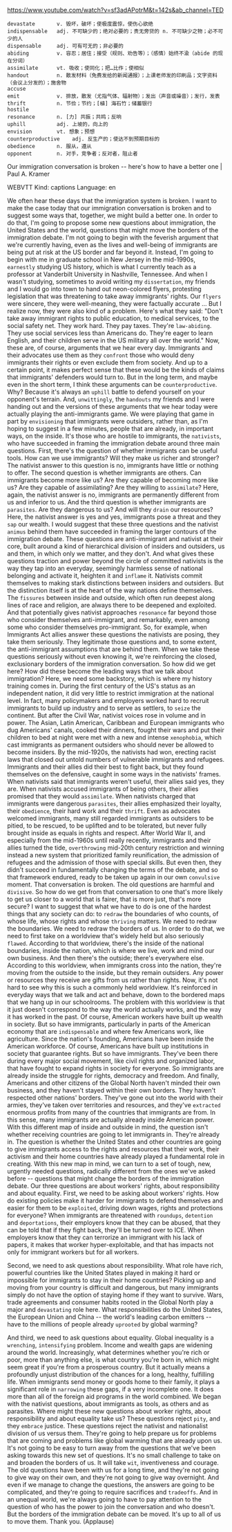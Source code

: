 https://www.youtube.com/watch?v=sf3adAPotrM&t=142s&ab_channel=TED 

```  
devastate       v. 毁坏，破坏；使极度震惊，使伤心欲绝    
indispensable   adj. 不可缺少的；绝对必要的；责无旁贷的 n. 不可缺少之物；必不可少的人
dispensable     adj. 可有可无的；非必要的
abiding         v. 容忍；居住；接受（规则、劝告等）；（感情）始终不渝（abide 的现在分词）
assimilate      vt. 吸收；使同化；把…比作；使相似    
handout         n. 散发材料（免费发给的新闻通报）；上课老师发的印刷品；文字资料 （会议上分发的）；施舍物
accuse      
emit            v. 排放，散发（尤指气体、辐射物）；发出（声音或噪音）；发行，发表   
thrift          n. 节俭；节约；[植] 海石竹；储蓄银行    
hostile      
resonance       n. [力] 共振；共鸣；反响
uphill          adj. 上坡的，向上的
envision        vt. 想象；预想    
counterproductive    adj. 反生产的；使达不到预期目标的  
obedience       n. 服从，遵从  
opponent        n. 对手，竞争者；反对者，阻止者
```

Our immigration conversation is broken -- here's how to have a better one | Paul A. Kramer 

WEBVTT Kind: captions Language: en 

We often hear these days that the immigration system is broken. I want to make the case today that our immigration conversation is broken and to suggest some ways that, together, we might build a better one. In order to do that, I'm going to propose some new questions about immigration, the United States and the world, questions that might move the borders of the immigration debate. I'm not going to begin with the feverish argument that we're currently having, even as the lives and well-being of immigrants are being put at risk at the US border and far beyond it. Instead, I'm going to begin with me in graduate school in New Jersey in the mid-1990s, `earnestly` studying US history, which is what I currently teach as a professor at Vanderbilt University in Nashville, Tennessee. And when I wasn't studying, sometimes to avoid writing my `dissertation`, my friends and I would go into town to hand out neon-colored flyers, protesting legislation that was threatening to take away immigrants' rights. Our `flyers` were sincere, they were well-meaning, they were factually accurate ... But I realize now, they were also kind of a problem. Here's what they said: "Don't take away immigrant rights to public education, to medical services, to the social safety net. They work hard. They pay taxes. They're `law-abiding`. They use social services less than Americans do. They're eager to learn English, and their children serve in the US military all over the world." Now, these are, of course, arguments that we hear every day. Immigrants and their advocates use them as they `confront` those who would deny immigrants their rights or even exclude them from society. And up to a certain point, it makes perfect sense that these would be the kinds of claims that immigrants' defenders would turn to. But in the long term, and maybe even in the short term, I think these arguments can be `counterproductive`. Why? Because it's always an `uphill` battle to defend yourself on your opponent's terrain. And, `unwittingly`, the `handouts` my friends and I were handing out and the versions of these arguments that we hear today were actually playing the anti-immigrants game. We were playing that game in part by `envisioning` that immigrants were outsiders, rather than, as I'm hoping to suggest in a few minutes, people that are already, in important ways, on the inside. It's those who are hostile to immigrants, the `nativists`, who have succeeded in framing the immigration debate around three main questions. First, there's the question of whether immigrants can be useful tools. How can we use immigrants? Will they make us richer and stronger? The nativist answer to this question is no, immigrants have little or nothing to offer. The second question is whether immigrants are others. Can immigrants become more like us? Are they capable of becoming more like us? Are they capable of assimilating? Are they willing to `assimilate`? Here, again, the nativist answer is no, immigrants are permanently different from us and inferior to us. And the third question is whether immigrants are `parasites`. Are they dangerous to us? And will they `drain` our resources? Here, the nativist answer is yes and yes, immigrants pose a threat and they `sap` our wealth. I would suggest that these three questions and the nativist `animus` behind them have succeeded in framing the larger contours of the immigration debate. These questions are anti-immigrant and nativist at their core, built around a kind of hierarchical division of insiders and outsiders, us and them, in which only we matter, and they don't. And what gives these questions traction and power beyond the circle of committed nativists is the way they tap into an everyday, seemingly harmless sense of national belonging and activate it, heighten it and `inflame` it. Nativists commit themselves to making stark distinctions between insiders and outsiders. But the distinction itself is at the heart of the way nations define themselves. The `fissures` between inside and outside, which often run deepest along lines of race and religion, are always there to be deepened and exploited. And that potentially gives nativist approaches `resonance` far beyond those who consider themselves anti-immigrant, and remarkably, even among some who consider themselves pro-immigrant. So, for example, when Immigrants Act allies answer these questions the nativists are posing, they take them seriously. They legitimate those questions and, to some extent, the anti-immigrant assumptions that are behind them. When we take these questions seriously without even knowing it, we're reinforcing the closed, exclusionary borders of the immigration conversation. So how did we get here? How did these become the leading ways that we talk about immigration? Here, we need some backstory, which is where my history training comes in. During the first century of the US's status as an independent nation, it did very little to restrict immigration at the national level. In fact, many policymakers and employers worked hard to recruit immigrants to build up industry and to serve as settlers, to `seize` the continent. But after the Civil War, nativist voices rose in volume and in power. The Asian, Latin American, Caribbean and European immigrants who dug Americans' canals, cooked their dinners, fought their wars and put their children to bed at night were met with a new and intense `xenophobia`, which cast immigrants as permanent outsiders who should never be allowed to become insiders. By the mid-1920s, the nativists had won, erecting racist laws that closed out untold numbers of vulnerable immigrants and refugees. Immigrants and their allies did their best to fight back, but they found themselves on the defensive, caught in some ways in the nativists' frames. When nativists said that immigrants weren't useful, their allies said yes, they are. When nativists accused immigrants of being others, their allies promised that they would `assimilate`. When nativists charged that immigrants were dangerous `parasites`, their allies emphasized their loyalty, their `obedience`, their hard work and their `thrift`. Even as advocates welcomed immigrants, many still regarded immigrants as outsiders to be pitied, to be rescued, to be uplifted and to be tolerated, but never fully brought inside as equals in rights and respect. After World War II, and especially from the mid-1960s until really recently, immigrants and their allies turned the tide, `overthrowing` mid-20th century restriction and winning instead a new system that prioritized family reunification, the admission of refugees and the admission of those with special skills. But even then, they didn't succeed in fundamentally changing the terms of the debate, and so that framework endured, ready to be taken up again in our own `convulsive` moment. That conversation is broken. The old questions are harmful and `divisive`. So how do we get from that conversation to one that's more likely to get us closer to a world that is fairer, that is more just, that's more secure? I want to suggest that what we have to do is one of the hardest things that any society can do: to `redraw` the boundaries of who counts, of whose life, whose rights and whose `thriving` matters. We need to redraw the boundaries. We need to redraw the borders of us. In order to do that, we need to first take on a worldview that's widely held but also seriously `flawed`. According to that worldview, there's the inside of the national boundaries, inside the nation, which is where we live, work and mind our own business. And then there's the outside; there's everywhere else. According to this worldview, when immigrants cross into the nation, they're moving from the outside to the inside, but they remain outsiders. Any power or resources they receive are gifts from us rather than rights. Now, it's not hard to see why this is such a commonly held worldview. It's reinforced in everyday ways that we talk and act and behave, down to the bordered maps that we hang up in our schoolrooms. The problem with this worldview is that it just doesn't correspond to the way the world actually works, and the way it has worked in the past. Of course, American workers have built up wealth in society. But so have immigrants, particularly in parts of the American economy that are `indispensable` and where few Americans work, like agriculture. Since the nation's founding, Americans have been inside the American workforce. Of course, Americans have built up institutions in society that guarantee rights. But so have immigrants. They've been there during every major social movement, like civil rights and organized labor, that have fought to expand rights in society for everyone. So immigrants are already inside the struggle for rights, democracy and freedom. And finally, Americans and other citizens of the Global North haven't minded their own business, and they haven't stayed within their own borders. They haven't respected other nations' borders. They've gone out into the world with their armies, they've taken over territories and resources, and they've `extracted` enormous profits from many of the countries that immigrants are from. In this sense, many immigrants are actually already inside American power. With this different map of inside and outside in mind, the question isn't whether receiving countries are going to let immigrants in. They're already in. The question is whether the United States and other countries are going to give immigrants access to the rights and resources that their work, their activism and their home countries have already played a fundamental role in creating. With this new map in mind, we can turn to a set of tough, new, urgently needed questions, radically different from the ones we've asked before -- questions that might change the borders of the immigration debate. Our three questions are about workers' rights, about responsibility and about equality. First, we need to be asking about workers' rights. How do existing policies make it harder for immigrants to defend themselves and easier for them to be `exploited`, driving down wages, rights and protections for everyone? When immigrants are threatened with `roundups`, `detention` and `deportations`, their employers know that they can be abused, that they can be told that if they fight back, they'll be turned over to ICE. When employers know that they can terrorize an immigrant with his lack of papers, it makes that worker hyper-exploitable, and that has impacts not only for immigrant workers but for all workers. 

Second, we need to ask questions about responsibility. What role have rich, powerful countries like the United States played in making it hard or impossible for immigrants to stay in their home countries? Picking up and moving from your country is difficult and dangerous, but many immigrants simply do not have the option of staying home if they want to survive. Wars, trade agreements and consumer habits rooted in the Global North play a major and `devastating` role here. What responsibilities do the United States, the European Union and China -- the world's leading carbon emitters -- have to the millions of people already `uprooted` by global warming? 

And third, we need to ask questions about equality. Global inequality is a `wrenching`, `intensifying` problem. Income and wealth gaps are widening around the world. Increasingly, what determines whether you're rich or poor, more than anything else, is what country you're born in, which might seem great if you're from a prosperous country. But it actually means a profoundly unjust distribution of the chances for a long, healthy, fulfilling life. When immigrants send money or goods home to their family, it plays a significant role in `narrowing` these gaps, if a very incomplete one. It does more than all of the foreign aid programs in the world combined. We began with the nativist questions, about immigrants as tools, as others and as parasites. Where might these new questions about worker rights, about responsibility and about equality take us? These questions reject `pity`, and they `embrace` justice. These questions reject the nativist and nationalist division of us versus them. They're going to help prepare us for problems that are coming and problems like global warming that are already upon us. It's not going to be easy to turn away from the questions that we've been asking towards this new set of questions. It's no small challenge to take on and broaden the borders of us. It will take `wit`, inventiveness and courage. The old questions have been with us for a long time, and they're not going to give way on their own, and they're not going to give way overnight. And even if we manage to change the questions, the answers are going to be complicated, and they're going to require sacrifices and `tradeoffs`. And in an unequal world, we're always going to have to pay attention to the question of who has the power to join the conversation and who doesn't. But the borders of the immigration debate can be moved. It's up to all of us to move them. Thank you. (Applause) 